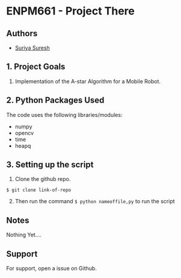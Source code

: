 
# ENPM661 - Project There 
## Authors

- [Suriya Suresh](https://www.github.com/theunknowninfinite)

## 1. Project Goals

1. Implementation of the A-star Algorithm
for a Mobile Robot.


## 2. Python Packages Used 
The code uses the following libraries/modules:
* numpy
* opencv
* time 
* heapq


## 3. Setting up the script

1. Clone the github repo.

```` 
$ git clone link-of-repo
````
2. Then run the command ```` $ python nameoffile,py ```` to run the script

## Notes 
Nothing Yet....
## Support

For support, open a issue on Github.











